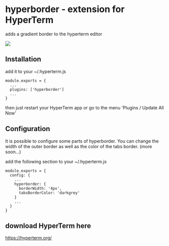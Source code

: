 # hyperborder - extension for HyperTerm
adds a gradient border to the hyperterm editor

![](https://cldup.com/pL94ODfQNP.png)

## Installation
add it to your ~/.hyperterm.js

````
module.exports = {
  ...
  plugins: ['hyperborder']
  ...
}
````
then just restart your HyperTerm app or go to the menu 'Plugins / Update All Now'

## Configuration
It is possible to configure some parts of hyperborder.
You can change the width of the outer border as well as the color of the tabs border. (more soon...)

add the following section to your ~/.hyperterm.js

````
module.exports = {
  config: {
    ...
    hyperborder: {
      borderWidth: '4px',
      tabsBorderColor: 'darkgrey'
    }
    ...
  }
}
````

## download HyperTerm here
https://hyperterm.org/
